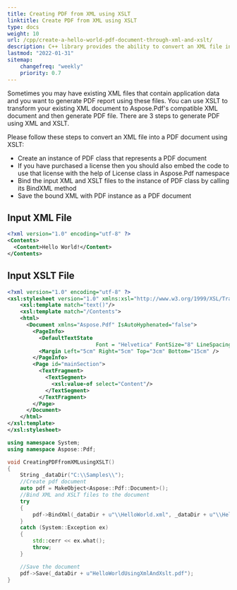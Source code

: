 ```yaml
---
title: Creating PDF from XML using XSLT 
linktitle: Create PDF from XML using XSLT
type: docs
weight: 10
url: /cpp/create-a-hello-world-pdf-document-through-xml-and-xslt/
description: C++ library provides the ability to convert an XML file into pdf document requiring that the input XML file must follow the Aspose.PDF Schema.
lastmod: "2022-01-31"
sitemap:
    changefreq: "weekly"
    priority: 0.7
---
```


Sometimes you may have existing XML files that contain application data and you want to generate PDF report using these files. You can use XSLT to transform your existing XML document to Aspose.Pdf's compatible XML document and then generate PDF file. There are 3 steps to generate PDF using XML and XSLT.

Please follow these steps to convert an XML file into a PDF document using XSLT:

* Create an instance of PDF class that represents a PDF document
* If you have purchased a license then you should also embed the code to use that license with the help of License class in Aspose.Pdf namespace
* Bind the input XML and XSLT files to the instance of PDF class by calling its BindXML method
* Save the bound XML with PDF instance as a PDF document

## Input XML File

```xml
<?xml version="1.0" encoding="utf-8" ?>
<Contents>
  <Content>Hello World!</Content>
</Contents>
```

## Input XSLT File

```xml
<?xml version="1.0" encoding="utf-8" ?>
<xsl:stylesheet version="1.0" xmlns:xsl="http://www.w3.org/1999/XSL/Transform">
    <xsl:template match="text()"/>
    <xsl:template match="/Contents">
    <html>
      <Document xmlns="Aspose.Pdf" IsAutoHyphenated="false">
        <PageInfo>
          <DefaultTextState
                            Font = "Helvetica" FontSize="8" LineSpacing="4"/>
          <Margin Left="5cm" Right="5cm" Top="3cm" Bottom="15cm" />
        </PageInfo>
        <Page id="mainSection">
          <TextFragment>
            <TextSegment>
              <xsl:value-of select="Content"/>
            </TextSegment>
          </TextFragment>
        </Page>
      </Document>
    </html>
</xsl:template>
</xsl:stylesheet>
```

```cpp
using namespace System;
using namespace Aspose::Pdf;

void CreatingPDFfromXMLusingXSLT()
{
    String _dataDir("C:\\Samples\\");
    //Create pdf document
    auto pdf = MakeObject<Aspose::Pdf::Document>();
    //Bind XML and XSLT files to the document
    try
    {
        pdf->BindXml(_dataDir + u"\\HelloWorld.xml", _dataDir + u"\\HelloWorld.xslt");
    }
    catch (System::Exception ex)
    {
        std::cerr << ex.what();
        throw;
    }

    //Save the document
    pdf->Save(_dataDir + u"HelloWorldUsingXmlAndXslt.pdf");
}
```
